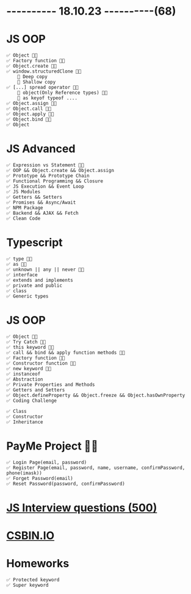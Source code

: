 # ---------- 18.10.23 ----------(68)

# JS OOP

    ✅ Object 👍🏻
    ✅ Factory function 👍🏻
    ✅ Object.create 👍🏻
    ✅ window.structuredClone 👍🏻
        🐣 Deep copy
        🐣 Shallow copy
    ✅ [...] spread operator 👍🏻
        🐣 object(Only Reference types) 👍🏻
        🐣 as keyof typeof ....
    ✅ Object.assign 👍🏻
    ✅ Object.call 👍🏻
    ✅ Object.apply 👍🏻
    ✅ Object.bind 👍🏻
    ✅ Object

# JS Advanced

    ✅ Expression vs Statement 👍🏻
    ✅ OOP && Object.create && Object.assign
    ✅ Prototype && Prototype Chain
    ✅ Functional Programming && Closure
    ✅ JS Execution && Event Loop
    ✅ JS Modules
    ✅ Getters && Setters
    ✅ Promises && Async/Await
    ✅ NPM Package
    ✅ Backend && AJAX && Fetch
    ✅ Clean Code

# Typescript

    ✅ type 👍🏻
    ✅ as 👍🏻
    ✅ unknown || any || never 👍🏻
    ✅ interface
    ✅ extends and implements
    ✅ private and public
    ✅ class
    ✅ Generic types

# JS OOP

    ✅ Object 👍🏻
    ✅ Try Catch 👍🏻
    ✅ this keyword 👍🏻
    ✅ call && bind && apply function methods 👍🏻
    ✅ Factory function 👍🏻
    ✅ Constructor function 👍🏻
    ✅ new keyword 👍🏻
    ✅ instanceof
    ✅ Abstraction
    ✅ Private Properties and Methods
    ✅ Getters and Setters
    ✅ Object.defineProperty && Object.freeze && Object.hasOwnProperty
    ✅ Coding Challenge

    ✅ Class
    ✅ Constructor
    ✅ Inheritance

# PayMe Project 👍🏻

    ✅ Login Page(email, password)
    ✅ Register Page(email, password, name, username, confirmPassword, phone(imask))
    ✅ Forget Password(email)
    ✅ Reset Password(password, confirmPassword)

# [JS Interview questions (500)](https://github.com/sudheerj/javascript-interview-questions)

# [CSBIN.IO](http://csbin.io)

# Homeworks

    ✅ Protected keyword
    ✅ Super keyword
